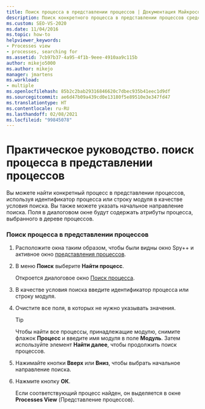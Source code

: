```yaml
---
title: Поиск процесса в представлении процессов | Документация Майкрософт
description: Поиск конкретного процесса в представлении процессов средства Spy++ с использованием идентификатора процесса или строки модуля в качестве условия поиска в процессе отладки в Visual Studio.
ms.custom: SEO-VS-2020
ms.date: 11/04/2016
ms.topic: how-to
helpviewer_keywords:
- Processes view
- processes, searching for
ms.assetid: 7cb97b37-4a95-4f1b-9eee-4910aa9c115b
author: mikejo5000
ms.author: mikejo
manager: jmartens
ms.workload:
- multiple
ms.openlocfilehash: 85b2c2bab29316846620c7dbec935b41eec1d9df
ms.sourcegitcommit: ae6d47b09a439cd0e13180f5e89510e3e347fd47
ms.translationtype: HT
ms.contentlocale: ru-RU
ms.lasthandoff: 02/08/2021
ms.locfileid: "99845078"
---
```

# <a name="how-to-search-for-a-process-in-processes-view"></a>Практическое руководство. поиск процесса в представлении процессов
Вы можете найти конкретный процесс в представлении процессов, используя идентификатор процесса или строку модуля в качестве условия поиска. Вы также можете указать начальное направление поиска. Поля в диалоговом окне будут содержать атрибуты процесса, выбранного в дереве процессов.

### <a name="to-search-for-a-process-in-processes-view"></a>Поиск процесса в представлении процессов

1. Расположите окна таким образом, чтобы были видны окно Spy++ и активное окно [представления процессов](../debugger/processes-view.md).

2. В меню **Поиск** выберите **Найти процесс**.

    Откроется диалоговое окно [Поиск процесса](../debugger/process-search-dialog-box.md).

3. В качестве условия поиска введите идентификатор процесса или строку модуля.

4. Очистите все поля, в которых не нужно указывать значения.

   > [!TIP]
   > Чтобы найти все процессы, принадлежащие модулю, снимите флажок **Процесс** и введите имя модуля в поле **Модуль**. Затем используйте элемент **Найти далее**, чтобы продолжить поиск процессов.

5. Нажимайте кнопки **Вверх** или **Вниз**, чтобы выбрать начальное направление поиска.

6. Нажмите кнопку **ОК**.

   Если соответствующий процесс найден, он выделяется в окне **Processes View** (Представление процессов).